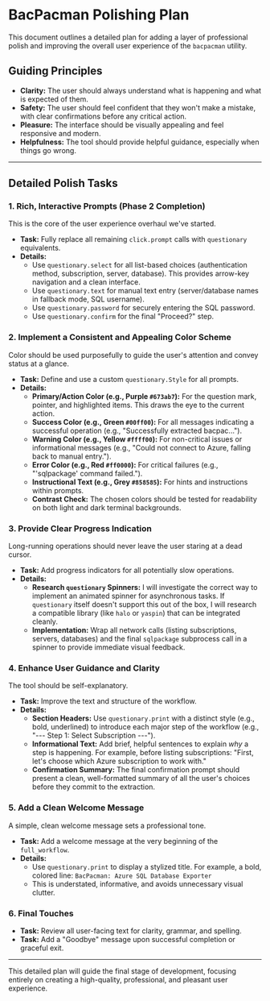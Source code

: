 # BacPacman Polishing Plan

This document outlines a detailed plan for adding a layer of professional polish and improving the overall user experience of the `bacpacman` utility.

## Guiding Principles

* **Clarity:** The user should always understand what is happening and what is expected of them.
* **Safety:** The user should feel confident that they won't make a mistake, with clear confirmations before any critical action.
* **Pleasure:** The interface should be visually appealing and feel responsive and modern.
* **Helpfulness:** The tool should provide helpful guidance, especially when things go wrong.

---

## Detailed Polish Tasks

### 1. Rich, Interactive Prompts (Phase 2 Completion)

This is the core of the user experience overhaul we've started.

* **Task:** Fully replace all remaining `click.prompt` calls with `questionary` equivalents.
* **Details:**
  * Use `questionary.select` for all list-based choices (authentication method, subscription, server, database). This provides arrow-key navigation and a clean interface.
  * Use `questionary.text` for manual text entry (server/database names in fallback mode, SQL username).
  * Use `questionary.password` for securely entering the SQL password.
  * Use `questionary.confirm` for the final "Proceed?" step.

### 2. Implement a Consistent and Appealing Color Scheme

Color should be used purposefully to guide the user's attention and convey status at a glance.

* **Task:** Define and use a custom `questionary.Style` for all prompts.
* **Details:**
  * **Primary/Action Color (e.g., Purple `#673ab7`):** For the question mark, pointer, and highlighted items. This draws the eye to the current action.
  * **Success Color (e.g., Green `#00ff00`):** For all messages indicating a successful operation (e.g., "Successfully extracted bacpac...").
  * **Warning Color (e.g., Yellow `#ffff00`):** For non-critical issues or informational messages (e.g., "Could not connect to Azure, falling back to manual entry.").
  * **Error Color (e.g., Red `#ff0000`):** For critical failures (e.g., "'sqlpackage' command failed.").
  * **Instructional Text (e.g., Grey `#858585`):** For hints and instructions within prompts.
  * **Contrast Check:** The chosen colors should be tested for readability on both light and dark terminal backgrounds.

### 3. Provide Clear Progress Indication

Long-running operations should never leave the user staring at a dead cursor.

* **Task:** Add progress indicators for all potentially slow operations.
* **Details:**
  * **Research `questionary` Spinners:** I will investigate the correct way to implement an animated spinner for asynchronous tasks. If `questionary` itself doesn't support this out of the box, I will research a compatible library (like `halo` or `yaspin`) that can be integrated cleanly.
  * **Implementation:** Wrap all network calls (listing subscriptions, servers, databases) and the final `sqlpackage` subprocess call in a spinner to provide immediate visual feedback.

### 4. Enhance User Guidance and Clarity

The tool should be self-explanatory.

* **Task:** Improve the text and structure of the workflow.
* **Details:**
  * **Section Headers:** Use `questionary.print` with a distinct style (e.g., bold, underlined) to introduce each major step of the workflow (e.g., "--- Step 1: Select Subscription ---").
  * **Informational Text:** Add brief, helpful sentences to explain *why* a step is happening. For example, before listing subscriptions: "First, let's choose which Azure subscription to work with."
  * **Confirmation Summary:** The final confirmation prompt should present a clean, well-formatted summary of all the user's choices before they commit to the extraction.

### 5. Add a Clean Welcome Message

A simple, clean welcome message sets a professional tone.

* **Task:** Add a welcome message at the very beginning of the `full_workflow`.
* **Details:**
  * Use `questionary.print` to display a stylized title. For example, a bold, colored line:
        `BacPacman: Azure SQL Database Exporter`
  * This is understated, informative, and avoids unnecessary visual clutter.

### 6. Final Touches

* **Task:** Review all user-facing text for clarity, grammar, and spelling.
* **Task:** Add a "Goodbye" message upon successful completion or graceful exit.

---

This detailed plan will guide the final stage of development, focusing entirely on creating a high-quality, professional, and pleasant user experience.
